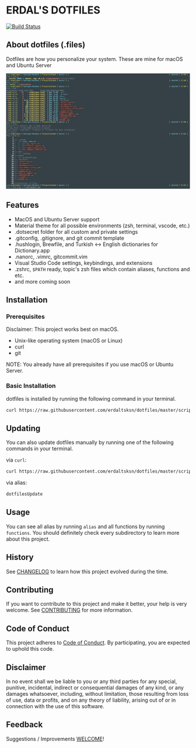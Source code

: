 # ERDAL'S DOTFILES

[![Build Status](https://travis-ci.com/erdaltsksn/dotfiles.svg?branch=master)](https://travis-ci.com/erdaltsksn/dotfiles)

## About dotfiles (.files)

Dotfiles are how you personalize your system. These are mine for macOS and
Ubuntu Server

![Screenshot](/media/screenshot.png)

## Features

- MacOS and Ubuntu Server support
- Material theme for all possible environments (zsh, terminal, vscode, etc.)
- .dotsecret folder for all custom and private settings
- .gitconfig, .gitignore, and git commit template
- .hushlogin, Brewfile, and Turkish <-> English dictionaries for Dictionary.app
- .nanorc, .vimrc, gitcommit.vim
- Visual Studio Code settings, keybindings, and extensions
- .zshrc, `$PATH` ready, topic's zsh files which contain aliases, functions and
  etc.
- and more coming soon

## Installation

### Prerequisites

Disclaimer: This project works best on macOS.

- Unix-like operating system (macOS or Linux)
- curl
- git

NOTE: You already have all prerequisites if you use macOS or Ubuntu Server.

### Basic Installation

dotfiles is installed by running the following command in your terminal.

```sh
curl https://raw.githubusercontent.com/erdaltsksn/dotfiles/master/scripts/install.sh | bash
```

## Updating

You can also update dotfiles manually by running one of the following commands
in your terminal.

via `curl`:

```sh
curl https://raw.githubusercontent.com/erdaltsksn/dotfiles/master/scripts/update.sh | bash
```

via alias:

```sh
dotfilesUpdate
```

## Usage

You can see all alias by running `alias` and all functions by running `functions`.
You should definitely check every subdirectory to learn more about this project.

## History

See [CHANGELOG](CHANGELOG.md) to learn how this project evolved during the time.

## Contributing

If you want to contribute to this project and make it better, your help is very
welcome. See [CONTRIBUTING](CONTRIBUTING.md) for more information.

## Code of Conduct

This project adheres to [Code of Conduct](CODE_OF_CONDUCT.md). By participating,
you are expected to uphold this code.

## Disclaimer

In no event shall we be liable to you or any third parties for any special,
punitive, incidental, indirect or consequential damages of any kind, or any
damages whatsoever, including, without limitation, those resulting from loss of
use, data or profits, and on any theory of liability, arising out of or in
connection with the use of this software.

## Feedback

Suggestions / Improvements [WELCOME](https://github.com/erdaltsksn/dotfiles/issues)!

